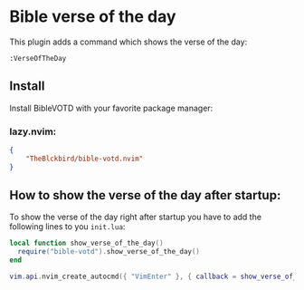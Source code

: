 # Bible verse of the day

This plugin adds a command which shows the verse of the day:

```
:VerseOfTheDay
```

## Install

Install BibleVOTD with your favorite package manager:

### lazy.nvim:

```json
{
    "TheBlckbird/bible-votd.nvim"
}
```

## How to show the verse of the day after startup:

To show the verse of the day right after startup you have to add the following lines to you `init.lua`:

```lua
local function show_verse_of_the_day()
  require("bible-votd").show_verse_of_the_day()
end

vim.api.nvim_create_autocmd({ "VimEnter" }, { callback = show_verse_of_the_day })
```
